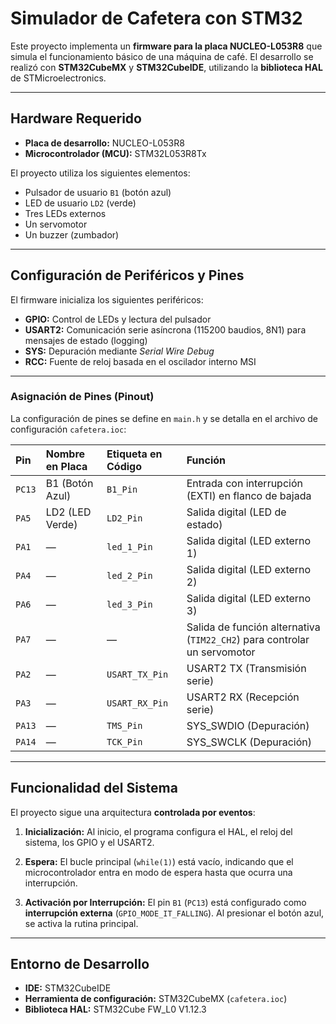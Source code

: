 # Simulador de Cafetera con STM32

Este proyecto implementa un **firmware para la placa NUCLEO-L053R8** que simula el funcionamiento básico de una máquina de café.
El desarrollo se realizó con **STM32CubeMX** y **STM32CubeIDE**, utilizando la **biblioteca HAL** de STMicroelectronics.

---

## Hardware Requerido

* **Placa de desarrollo:** NUCLEO-L053R8
* **Microcontrolador (MCU):** STM32L053R8Tx

El proyecto utiliza los siguientes elementos:

* Pulsador de usuario `B1` (botón azul)
* LED de usuario `LD2` (verde)
* Tres LEDs externos
* Un servomotor
* Un buzzer (zumbador)

---

## Configuración de Periféricos y Pines

El firmware inicializa los siguientes periféricos:

* **GPIO:** Control de LEDs y lectura del pulsador
* **USART2:** Comunicación serie asíncrona (115200 baudios, 8N1) para mensajes de estado (logging)
* **SYS:** Depuración mediante *Serial Wire Debug*
* **RCC:** Fuente de reloj basada en el oscilador interno MSI

---

### Asignación de Pines (Pinout)

La configuración de pines se define en `main.h` y se detalla en el archivo de configuración `cafetera.ioc`:

| Pin    | Nombre en Placa | Etiqueta en Código | Función                                                                  |
| :----- | :-------------- | :----------------- | :----------------------------------------------------------------------- |
| `PC13` | B1 (Botón Azul) | `B1_Pin`           | Entrada con interrupción (EXTI) en flanco de bajada                      |
| `PA5`  | LD2 (LED Verde) | `LD2_Pin`          | Salida digital (LED de estado)                                           |
| `PA1`  | —               | `led_1_Pin`        | Salida digital (LED externo 1)                                           |
| `PA4`  | —               | `led_2_Pin`        | Salida digital (LED externo 2)                                           |
| `PA6`  | —               | `led_3_Pin`        | Salida digital (LED externo 3)                                           |
| `PA7`  | —               | —                  | Salida de función alternativa (`TIM22_CH2`) para controlar un servomotor |
| `PA2`  | —               | `USART_TX_Pin`     | USART2 TX (Transmisión serie)                                            |
| `PA3`  | —               | `USART_RX_Pin`     | USART2 RX (Recepción serie)                                              |
| `PA13` | —               | `TMS_Pin`          | SYS_SWDIO (Depuración)                                                   |
| `PA14` | —               | `TCK_Pin`          | SYS_SWCLK (Depuración)                                                   |

---

## Funcionalidad del Sistema

El proyecto sigue una arquitectura **controlada por eventos**:

1. **Inicialización:**
   Al inicio, el programa configura el HAL, el reloj del sistema, los GPIO y el USART2.

2. **Espera:**
   El bucle principal (`while(1)`) está vacío, indicando que el microcontrolador entra en modo de espera hasta que ocurra una interrupción.

3. **Activación por Interrupción:**
   El pin `B1` (`PC13`) está configurado como **interrupción externa** (`GPIO_MODE_IT_FALLING`).
   Al presionar el botón azul, se activa la rutina principal.
---

## Entorno de Desarrollo

* **IDE:** STM32CubeIDE
* **Herramienta de configuración:** STM32CubeMX (`cafetera.ioc`)
* **Biblioteca HAL:** STM32Cube FW_L0 V1.12.3
